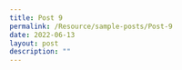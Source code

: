 ```yaml
---
title: Post 9
permalink: /Resource/sample-posts/Post-9
date: 2022-06-13
layout: post
description: ""
---
```

